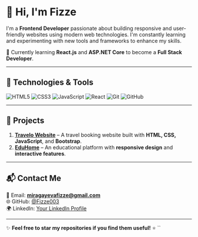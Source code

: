 # 👋 Hi, I'm **Fizze**

I'm a **Frontend Developer** passionate about building responsive and user-friendly websites using modern web technologies. I'm constantly learning and experimenting with new tools and frameworks to enhance my skills.

🌟 Currently learning **React.js** and **ASP.NET Core** to become a **Full Stack Developer**.  

---

## 🚀 **Technologies & Tools**  
![HTML5](https://img.shields.io/badge/-HTML5-E34F26?style=flat-square&logo=html5&logoColor=white)
![CSS3](https://img.shields.io/badge/-CSS3-1572B6?style=flat-square&logo=css3&logoColor=white)
![JavaScript](https://img.shields.io/badge/-JavaScript-F7DF1E?style=flat-square&logo=javascript&logoColor=black)
![React](https://img.shields.io/badge/-React-61DAFB?style=flat-square&logo=react&logoColor=black)
![Git](https://img.shields.io/badge/-Git-F05032?style=flat-square&logo=git&logoColor=white)
![GitHub](https://img.shields.io/badge/-GitHub-181717?style=flat-square&logo=github&logoColor=white)

---

## 💼 **Projects**  
1. **[Travelo Website](https://github.com/Fizze003/Travelo-Website)** – A travel booking website built with **HTML, CSS, JavaScript**, and **Bootstrap**.  
2. **[EduHome](https://github.com/Fizze003/EduHome)** – An educational platform with **responsive design** and **interactive features**.

---

<!--  ## 📈 **My GitHub Stats**  
![Fizze's GitHub Stats](https://github-readme-stats.vercel.app/api?username=Fizze003&show_icons=true&hide_title=true)

---   -->

## 📬 **Contact Me**  
📧 Email: **miragayevafizze@gmail.com**  
🌐 GitHub: [@Fizze003](https://github.com/Fizze003)  
🌍 LinkedIn: [Your LinkedIn Profile](#)

---

✨ **Feel free to star my repositories if you find them useful!** ⭐
``
